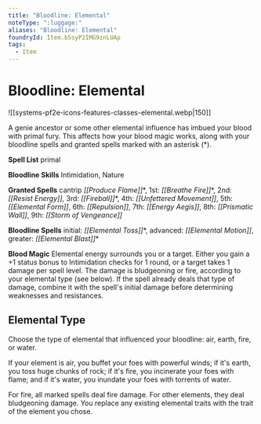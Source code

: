 ```yaml
---
title: "Bloodline: Elemental"
noteType: ":luggage:"
aliases: "Bloodline: Elemental"
foundryId: Item.b5syP2IMG9znLUAp
tags:
  - Item
---
```


# Bloodline: Elemental
![[systems-pf2e-icons-features-classes-elemental.webp|150]]

A genie ancestor or some other elemental influence has imbued your blood with primal fury. This affects how your blood magic works, along with your bloodline spells and granted spells marked with an asterisk (\*).

**Spell List** primal

**Bloodline Skills** Intimidation, Nature

**Granted Spells** cantrip _[[Produce Flame]]_\*, 1st: _[[Breathe Fire]]_\*, 2nd: _[[Resist Energy]]_, 3rd: _[[Fireball]]_\*, 4th: _[[Unfettered Movement]]_, 5th: _[[Elemental Form]]_, 6th: _[[Repulsion]]_, 7th: _[[Energy Aegis]]_, 8th: _[[Prismatic Wall]]_, 9th: _[[Storm of Vengeance]]_

**Bloodline Spells** initial: _[[Elemental Toss]]_\*, advanced: _[[Elemental Motion]]_, greater: _[[Elemental Blast]]_\*

**Blood Magic** Elemental energy surrounds you or a target. Either you gain a +1 status bonus to Intimidation checks for 1 round, or a target takes 1 damage per spell level. The damage is bludgeoning or fire, according to your elemental type (see below). If the spell already deals that type of damage, combine it with the spell's initial damage before determining weaknesses and resistances.

## Elemental Type

Choose the type of elemental that influenced your bloodline: air, earth, fire, or water.

If your element is air, you buffet your foes with powerful winds; if it's earth, you toss huge chunks of rock; if it's fire, you incinerate your foes with flame; and if it's water, you inundate your foes with torrents of water.

For fire, all marked spells deal fire damage. For other elements, they deal bludgeoning damage. You replace any existing elemental traits with the trait of the element you chose.
